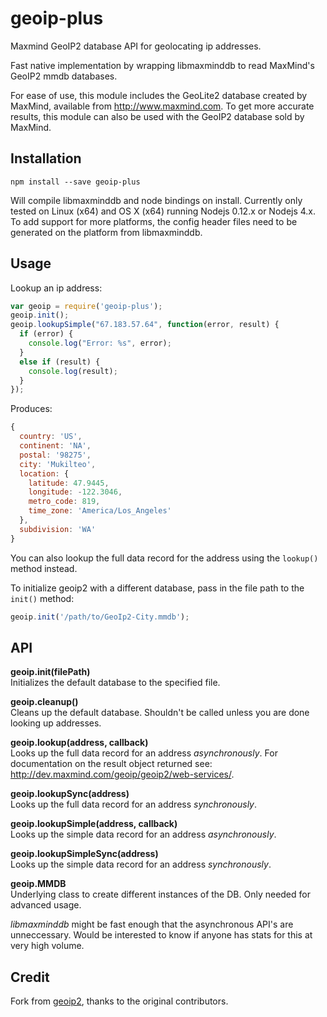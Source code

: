 # geoip-plus

Maxmind GeoIP2 database API for geolocating ip addresses.

Fast native implementation by wrapping libmaxminddb to read MaxMind's GeoIP2 mmdb databases.

For ease of use, this module includes the GeoLite2 database created by MaxMind, available from http://www.maxmind.com.  To get more accurate results, this module can also be used with the GeoIP2 database sold by MaxMind.

## Installation

`npm install --save geoip-plus`

Will compile libmaxminddb and node bindings on install.  Currently only tested on Linux (x64) and OS X (x64) running Nodejs 0.12.x or Nodejs 4.x.  To add support for more platforms, the config header files need to be generated on the platform from libmaxminddb.

## Usage

Lookup an ip address:
```js
var geoip = require('geoip-plus');
geoip.init();
geoip.lookupSimple("67.183.57.64", function(error, result) {
  if (error) {
    console.log("Error: %s", error);
  }
  else if (result) {
    console.log(result);
  }
});
```
Produces:
```js
{
  country: 'US',
  continent: 'NA',
  postal: '98275',
  city: 'Mukilteo',
  location: {
    latitude: 47.9445,
    longitude: -122.3046,
    metro_code: 819,
    time_zone: 'America/Los_Angeles'
  },
  subdivision: 'WA'
}
```

You can also lookup the full data record for the address using the `lookup()` method instead.

To initialize geoip2 with a different database, pass in the file path to the `init()` method:
```js
geoip.init('/path/to/GeoIp2-City.mmdb');
```

## API
**geoip.init(filePath)**  
Initializes the default database to the specified file.

**geoip.cleanup()**  
Cleans up the default database.  Shouldn't be called unless you are done looking up addresses.

**geoip.lookup(address, callback)**  
Looks up the full data record for an address *asynchronously*.
For documentation on the result object returned see: http://dev.maxmind.com/geoip/geoip2/web-services/.

**geoip.lookupSync(address)**  
Looks up the full data record for an address *synchronously*.

**geoip.lookupSimple(address, callback)**  
Looks up the simple data record for an address *asynchronously*.

**geoip.lookupSimpleSync(address)**  
Looks up the simple data record for an address *synchronously*.

**geoip.MMDB**  
Underlying class to create different instances of the DB.  Only needed for advanced usage.

*libmaxminddb* might be fast enough that the asynchronous API's are unneccessary.  Would be interested to know if anyone has stats for this at very high volume.

## Credit

Fork from [geoip2](https://github.com/davidtsai/node-geoip2), thanks to the original contributors.
